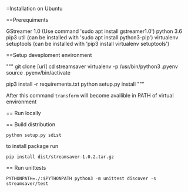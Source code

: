 =Installation on Ubuntu

==Prerequiments

GStreamer 1.0 (Use command 'sudo apt install gstreamer1.0')
python 3.6
pip3 util (can be installed with 'sudo apt install python3-pip')
virtualenv setuptools (can be installed with 'pip3 install virtualenv setuptools')

==Setup deveploment environment

"""
git clone [url]
cd streamsaver
virtualenv -p /usr/bin/python3 .pyenv
source .pyenv/bin/activate

pip3 install -r requirements.txt
python setup.py install
"""

After this command `transform` will become availible in PATH of virtual environment

== Run locally

== Build distribution

`python setup.py sdist`

to install package run

`pip install dist/streamsaver-1.0.2.tar.gz`

== Run unittests

`PYTHONPATH=./:$PYTHONPATH python3 -m unittest discover -s streamsaver/test`
